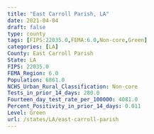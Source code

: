 ```yaml
---
title: "East Carroll Parish, LA"
date: 2021-04-04
draft: false
type: county
tags: [FIPS:22035.0,FEMA:6.0,Non-core,Green]
categories: [LA]
County: East Carroll Parish
State: LA
FIPS: 22035.0
FEMA_Region: 6.0
Population: 6861.0
NCHS_Urban_Rural_Classification: Non-core
Tests_in_prior_14_days: 280.0
Fourteen_day_test_rate_per_100000: 4081.0
Percent_Positivity_in_prior_14_days: 0.011
Level: Green
url: /states/LA/east-carroll-parish
---
```



